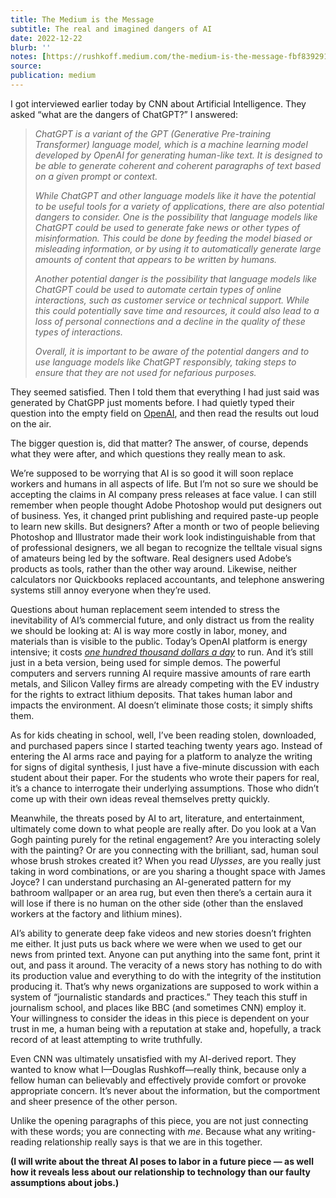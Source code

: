 ```yaml
---
title: The Medium is the Message
subtitle: The real and imagined dangers of AI
date: 2022-12-22
blurb: ''
notes: [https://rushkoff.medium.com/the-medium-is-the-message-fbf83929127](https://rushkoff.medium.com/the-medium-is-the-message-fbf83929127 https://rushkoff.medium.com/the-medium-is-the-message-fbf83929127)
source: 
publication: medium
---
```


I got interviewed earlier today by CNN about Artificial Intelligence. They asked “what are the dangers of ChatGPT?” I answered:

> _ChatGPT is a variant of the GPT (Generative Pre-training Transformer) language model, which is a machine learning model developed by OpenAI for generating human-like text. It is designed to be able to generate coherent and coherent paragraphs of text based on a given prompt or context._
>
> _While ChatGPT and other language models like it have the potential to be useful tools for a variety of applications, there are also potential dangers to consider. One is the possibility that language models like ChatGPT could be used to generate fake news or other types of misinformation. This could be done by feeding the model biased or misleading information, or by using it to automatically generate large amounts of content that appears to be written by humans._
>
> _Another potential danger is the possibility that language models like ChatGPT could be used to automate certain types of online interactions, such as customer service or technical support. While this could potentially save time and resources, it could also lead to a loss of personal connections and a decline in the quality of these types of interactions._
>
> _Overall, it is important to be aware of the potential dangers and to use language models like ChatGPT responsibly, taking steps to ensure that they are not used for nefarious purposes._

They seemed satisfied. Then I told them that everything I had just said was generated by ChatGPP just moments before. I had quietly typed their question into the empty field on [OpenAI](https://beta.openai.com/), and then read the results out loud on the air.

The bigger question is, did that matter? The answer, of course, depends what they were after, and which questions they really mean to ask.

We’re supposed to be worrying that AI is so good it will soon replace workers and humans in all aspects of life. But I’m not so sure we should be accepting the claims in AI company press releases at face value. I can still remember when people thought Adobe Photoshop would put designers out of business. Yes, it changed print publishing and required paste-up people to learn new skills. But designers? After a month or two of people believing Photoshop and Illustrator made their work look indistinguishable from that of professional designers, we all began to recognize the telltale visual signs of amateurs being led by the software. Real designers used Adobe’s products as tools, rather than the other way around. Likewise, neither calculators nor Quickbooks replaced accountants, and telephone answering systems still annoy everyone when they’re used.

Questions about human replacement seem intended to stress the inevitability of AI’s commercial future, and only distract us from the reality we should be looking at: AI is way more costly in labor, money, and materials than is visible to the public. Today’s OpenAI platform is energy intensive; it costs [_one hundred thousand dollars a day_](https://indianexpress.com/article/technology/tech-news-technology/chatgpt-interesting-things-to-know-8334991/') to run. And it’s still just in a beta version, being used for simple demos. The powerful computers and servers running AI require massive amounts of rare earth metals, and Silicon Valley firms are already competing with the EV industry for the rights to extract lithium deposits. That takes human labor and impacts the environment. AI doesn’t eliminate those costs; it simply shifts them.

As for kids cheating in school, well, I’ve been reading stolen, downloaded, and purchased papers since I started teaching twenty years ago. Instead of entering the AI arms race and paying for a platform to analyze the writing for signs of digital synthesis, I just have a five-minute discussion with each student about their paper. For the students who wrote their papers for real, it’s a chance to interrogate their underlying assumptions. Those who didn’t come up with their own ideas reveal themselves pretty quickly.

Meanwhile, the threats posed by AI to art, literature, and entertainment, ultimately come down to what people are really after. Do you look at a Van Gogh painting purely for the retinal engagement? Are you interacting solely with the painting? Or are you connecting with the brilliant, sad, human soul whose brush strokes created it? When you read _Ulysses_, are you really just taking in word combinations, or are you sharing a thought space with James Joyce? I can understand purchasing an AI-generated pattern for my bathroom wallpaper or an area rug, but even then there’s a certain aura it will lose if there is no human on the other side (other than the enslaved workers at the factory and lithium mines).

AI’s ability to generate deep fake videos and new stories doesn’t frighten me either. It just puts us back where we were when we used to get our news from printed text. Anyone can put anything into the same font, print it out, and pass it around. The veracity of a news story has nothing to do with its production value and everything to do with the integrity of the institution producing it. That’s why news organizations are supposed to work within a system of “journalistic standards and practices.” They teach this stuff in journalism school, and places like BBC (and sometimes CNN) employ it. Your willingness to consider the ideas in this piece is dependent on your trust in me, a human being with a reputation at stake and, hopefully, a track record of at least attempting to write truthfully.

Even CNN was ultimately unsatisfied with my AI-derived report. They wanted to know what I—Douglas Rushkoff—really think, because only a fellow human can believably and effectively provide comfort or provoke appropriate concern. It’s never about the information, but the comportment and sheer presence of the other person.

Unlike the opening paragraphs of this piece, you are not just connecting with these words; you are connecting with _me_. Because what any writing-reading relationship really says is that we are in this together.

**(I will write about the threat AI poses to labor in a future piece — as well how it reveals less about our relationship to technology than our faulty assumptions about jobs.)**
